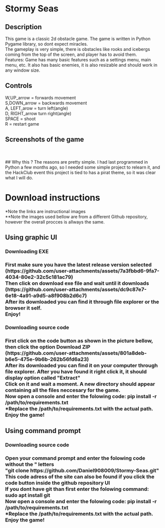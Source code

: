 # Stormy Seas
## Description
This game is a classic 2d obstacle game. The game is written in Python Pygame library, so dont expect miracles. <br>
The gameplay is very simple, there is obstacles like rooks and icebergs coming from the top of the screen, and player has to avoid them. <br>
Features: Game has many basic features such as a settings menu, main menu, etc. It also has basic enemies, it is also resizable and should work in any window size. <br>
## Controls
W,UP_arrow = forwards movement <br>
S,DOWN_arrow = backwards movement <br>
A, LEFT_arow = turn left(angle) <br>
D, RIGHT_arrow turn right(angle) <br>
SPACE = shoot <br>
R = restart game <br>
## Screenshots of the game 
<br>
<br>
## Why this ?
The reasons are pretty simple. I had last programmed in Python a few months ago, so I needed some simple project to relearn it, and the HackClub event this project is tied to has a pirat theme, so it was clear what I will do. <br>

<h1>Download instructions</h1>
*Note the links are instructional images <br>
**Note the images used bellow are from a different Github repository, however the overall procces is allways the same. <br>
<h2>Using graphic UI</h2>
<h3>Downloading EXE <h3>
First make sure you have the latest release version selected <br>
(https://github.com/user-attachments/assets/7a3fbbd6-9fa7-4034-80e2-32c5c181ac79) <br>
Then click on download exe file and wait until it downloads <br>
(https://github.com/user-attachments/assets/dc9c87e7-6e18-4a91-a9d5-a8f908b2d6c7) <br>
After its downloaded you can find it through file explorer or the browser it self. <br>
Enjoy!<br>
<h3>Downloading source code <h3>
First click on the code button as shown in the picture bellow, then click the option Download ZIP <br>
(https://github.com/user-attachments/assets/801a8deb-b6e5-475e-9b6b-262b56fd6a23) <br>
After its downloaded you can find it on your computer through file explorer. After you have found it right click it, it should display option called "Extract" <br>
Click on it and wait a moment. A new directory should appear containing all the files neccesary for the game.<br>
Now open a console and enter the folowing code: pip install -r /path/to/requirements.txt <br>
*Replace the /path/to/requirements.txt with the actual path. <br>
Enjoy the game! <br>
<h2>Using command prompt</h2>
<h3>Downloading source code <h3>
Open your command prompt and enter the folowing code without the " letters <br>
"git clone https://github.com/Daniel908009/Stormy-Seas.git" <br>
This code adress of the site can also be found if you click the code button inside the github repository UI <br>
If you dont have git than first enter the folowing command: sudo apt install git <br>
Now open a console and enter the folowing code: pip install -r /path/to/requirements.txt <br>
*Replace the /path/to/requirements.txt with the actual path. <br>
Enjoy the game! <br>